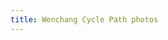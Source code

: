 ```yaml
---
title: Wenchang Cycle Path photos
---
```


<div class="mb-5" id="photos" style="max-width:90%;margin:auto"></div>

<script src="https://product-gallery.cloudinary.com/all.js" type="text/javascript"></script>

<script type="text/javascript">
        const cyclepath = cloudinary.galleryWidget({
                "container": "#photos",
                "cloudName": "dfjb9p5ri",
                "displayProps": {
                        "mode": "expanded",
                        "columns": 3
                },
                "mediaAssets": [{ tag: "wenchang-cycle-path" }],
                "zoomProps": { "type": "popup", "trigger": "click" }
        });
        cyclepath.render();
</script>